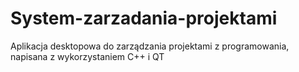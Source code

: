 # System-zarzadania-projektami
Aplikacja desktopowa do zarządzania projektami z programowania, napisana z wykorzystaniem C++ i QT

